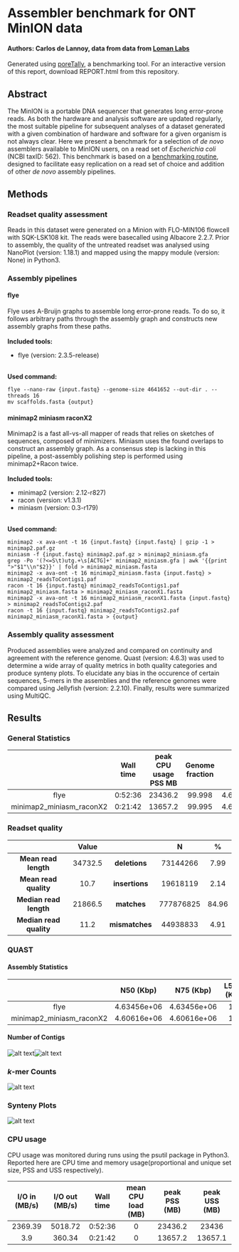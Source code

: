 # Assembler benchmark for ONT MinION data
#### Authors: Carlos de Lannoy, data from data from [Loman Labs](http://lab.loman.net/2017/03/09/ultrareads-for-nanopore/)
Generated using [poreTally](https://github.com/cvdelannoy/poreTally), a benchmarking tool. For an interactive version of this report, download REPORT.html from this repository.

<h2>Abstract</h2>The MinION is a portable DNA sequencer that generates long error-prone reads. As both the hardware and analysis software are updated regularly, the most suitable pipeline for subsequent analyses of a dataset generated with a given combination of hardware and software for a given organism is not always clear. Here we present a benchmark for a selection of <i>de novo</i> assemblers available to MinION users, on a read set of <i>Escherichia coli</i> (NCBI taxID: 562). This benchmark is based on a <a href=\>benchmarking routine</a>, designed to facilitate easy replication on a read set of choice and addition of other <i>de novo</i> assembly pipelines.<h2>Methods</h2><h3>Readset quality assessment</h3>Reads in this dataset were generated on a Minion with FLO-MIN106 flowcell with SQK-LSK108 kit. The reads were basecalled using Albacore 2.2.7. Prior to assembly, the quality of the untreated readset was analysed using NanoPlot (version: 1.18.1) and mapped using the mappy module (version: None) in Python3.<h3>Assembly pipelines</h3><h4>flye</h4>Flye uses A-Bruijn graphs to assemble long error-prone reads. To do so, it follows arbitrary paths through the assembly graph and constructs new assembly graphs from these paths.<br>&zwnj;<br>&zwnj;<b>Included tools:</b><ul><li>flye (version: 2.3.5-release) </li></ul><br>&zwnj;<b>Used command:</b><pre><code>flye --nano-raw {input.fastq} --genome-size 4641652 --out-dir . --threads 16
mv scaffolds.fasta {output}
</code></pre><h4>minimap2 miniasm raconX2</h4>Minimap2 is a fast all-vs-all mapper of reads that relies on sketches of sequences, composed  of minimizers. Miniasm uses the found overlaps to construct an assembly graph. As a consensus step is lacking in this pipeline, a post-assembly polishing step is performed using minimap2+Racon twice.<br>&zwnj;<br>&zwnj;<b>Included tools:</b><ul><li>minimap2 (version: 2.12-r827) </li><li>racon (version: v1.3.1) </li><li>miniasm (version: 0.3-r179) </li></ul><br>&zwnj;<b>Used command:</b><pre><code>minimap2 -x ava-ont -t 16 {input.fastq} {input.fastq} | gzip -1 > minimap2.paf.gz
miniasm -f {input.fastq} minimap2.paf.gz > minimap2_miniasm.gfa
grep -Po '(?<=S\t)utg.+\s[ACTG]+' minimap2_miniasm.gfa | awk '{{print ">"$1"\\n"$2}}' | fold > minimap2_miniasm.fasta
minimap2 -x ava-ont -t 16 minimap2_miniasm.fasta {input.fastq} > minimap2_readsToContigs1.paf
racon -t 16 {input.fastq} minimap2_readsToContigs1.paf minimap2_miniasm.fasta > minimap2_miniasm_raconX1.fasta
minimap2 -x ava-ont -t 16 minimap2_miniasm_raconX1.fasta {input.fastq} > minimap2_readsToContigs2.paf
racon -t 16 {input.fastq} minimap2_readsToContigs2.paf minimap2_miniasm_raconX1.fasta > {output}
</code></pre><h3>Assembly quality assessment</h3>Produced assemblies were analyzed and compared on continuity and agreement with the reference genome. Quast (version: 4.6.3) was used to determine a wide array of quality metrics in both quality categories and produce synteny plots. To elucidate any bias in the occurence of certain sequences, 5-mers in the assemblies and the reference genomes were compared using Jellyfish (version: 2.2.10). Finally, results were summarized using MultiQC.<h2>Results</h2><h3>General Statistics</h3><table>
<thead>
<tr><th style="text-align: center;">                        </th><th style="text-align: center;"> Wall time </th><th style="text-align: center;"> peak CPU usage PSS MB </th><th style="text-align: center;"> Genome fraction </th><th style="text-align: center;">    N50    </th><th style="text-align: center;"> Total length </th><th style="text-align: center;"> indels per 100 kbp </th><th style="text-align: center;"> mismatches per 100 kbp </th></tr>
</thead>
<tbody>
<tr><td style="text-align: center;">          flye          </td><td style="text-align: center;">  0:52:36  </td><td style="text-align: center;">        23436.2        </td><td style="text-align: center;">     99.998      </td><td style="text-align: center;">4.63456e+06</td><td style="text-align: center;"> 4.63456e+06  </td><td style="text-align: center;">       370.42       </td><td style="text-align: center;">         241.92         </td></tr>
<tr><td style="text-align: center;">minimap2_miniasm_raconX2</td><td style="text-align: center;">  0:21:42  </td><td style="text-align: center;">        13657.2        </td><td style="text-align: center;">     99.995      </td><td style="text-align: center;">4.60616e+06</td><td style="text-align: center;"> 4.60616e+06  </td><td style="text-align: center;">       592.75       </td><td style="text-align: center;">         148.64         </td></tr>
</tbody>
</table><h3>Readset quality</h3>
<table>
<thead>
<tr><th style="text-align: center;">                          </th><th style="text-align: center;"> Value </th><th style="text-align: center;">                 </th><th style="text-align: center;">    N    </th><th style="text-align: center;">  %  </th></tr>
</thead>
<tbody>
<tr><td style="text-align: center;"> <b>Mean read length</b>  </td><td style="text-align: center;">34732.5</td><td style="text-align: center;"><b>deletions</b> </td><td style="text-align: center;">73144266 </td><td style="text-align: center;">7.99 </td></tr>
<tr><td style="text-align: center;"> <b>Mean read quality</b> </td><td style="text-align: center;"> 10.7  </td><td style="text-align: center;"><b>insertions</b></td><td style="text-align: center;">19618119 </td><td style="text-align: center;">2.14 </td></tr>
<tr><td style="text-align: center;"><b>Median read length</b> </td><td style="text-align: center;">21866.5</td><td style="text-align: center;"> <b>matches</b>  </td><td style="text-align: center;">777876825</td><td style="text-align: center;">84.96</td></tr>
<tr><td style="text-align: center;"><b>Median read quality</b></td><td style="text-align: center;"> 11.2  </td><td style="text-align: center;"><b>mismatches</b></td><td style="text-align: center;">44938833 </td><td style="text-align: center;">4.91 </td></tr>
</tbody>
</table><h3>QUAST</h3><h4>Assembly Statistics</h4><table>
<thead>
<tr><th style="text-align: center;">                        </th><th style="text-align: center;"> N50 (Kbp) </th><th style="text-align: center;"> N75 (Kbp) </th><th style="text-align: center;"> L50 (K) </th><th style="text-align: center;"> L75 (K) </th><th style="text-align: center;"> Largest contig (Kbp) </th><th style="text-align: center;"> Length (Mbp) </th><th style="text-align: center;"> Misas- semblies </th><th style="text-align: center;"> Mismatches /100Kbp </th><th style="text-align: center;"> Indels /100Kbp </th><th style="text-align: center;"> Genes </th><th style="text-align: center;"> Genes (partial) </th><th style="text-align: center;"> Genome Fraction </th></tr>
</thead>
<tbody>
<tr><td style="text-align: center;">          flye          </td><td style="text-align: center;">4.63456e+06</td><td style="text-align: center;">4.63456e+06</td><td style="text-align: center;">    1    </td><td style="text-align: center;">    1    </td><td style="text-align: center;">     4.63456e+06      </td><td style="text-align: center;"> 4.63456e+06  </td><td style="text-align: center;">        2        </td><td style="text-align: center;">       241.92       </td><td style="text-align: center;">     370.42     </td><td style="text-align: center;"> 4312  </td><td style="text-align: center;">        1        </td><td style="text-align: center;">     99.998      </td></tr>
<tr><td style="text-align: center;">minimap2_miniasm_raconX2</td><td style="text-align: center;">4.60616e+06</td><td style="text-align: center;">4.60616e+06</td><td style="text-align: center;">    1    </td><td style="text-align: center;">    1    </td><td style="text-align: center;">     4.60616e+06      </td><td style="text-align: center;"> 4.60616e+06  </td><td style="text-align: center;">        2        </td><td style="text-align: center;">       148.64       </td><td style="text-align: center;">     592.75     </td><td style="text-align: center;"> 4312  </td><td style="text-align: center;">        2        </td><td style="text-align: center;">     99.995      </td></tr>
</tbody>
</table><h4>Number of Contigs</h4>

![alt text](multiqc_report/multiqc_plots/png/mqc_quast_num_contigs_1.png "contig numbers")![alt text](multiqc_report/multiqc_plots/png/mqc_quast_num_contigs_1_pc.png "contig percentages")<h3> <i>k</i>-mer Counts</h3>

![alt text](multiqc_report/multiqc_plots/png/mqc_jellyfish_kmer_scatterplot.png "kmer plots")<h3> Synteny Plots</h3>

![alt text](multiqc_report/multiqc_plots/png/mqc_mummerplot.png "synteny plots")<h3>CPU usage</h3>

CPU usage was monitored during runs using the psutil package in Python3. Reported here are CPU time and memory usage(proportional and unique set size, PSS and USS respectively).<table>
<thead>
<tr><th style="text-align: center;"> I/O in (MB/s) </th><th style="text-align: center;"> I/O out (MB/s) </th><th style="text-align: center;"> Wall time </th><th style="text-align: center;"> mean CPU load (MB) </th><th style="text-align: center;"> peak PSS (MB) </th><th style="text-align: center;"> peak USS (MB) </th></tr>
</thead>
<tbody>
<tr><td style="text-align: center;">    2369.39    </td><td style="text-align: center;">    5018.72     </td><td style="text-align: center;">  0:52:36  </td><td style="text-align: center;">         0          </td><td style="text-align: center;">    23436.2    </td><td style="text-align: center;">     23436     </td></tr>
<tr><td style="text-align: center;">      3.9      </td><td style="text-align: center;">     360.34     </td><td style="text-align: center;">  0:21:42  </td><td style="text-align: center;">         0          </td><td style="text-align: center;">    13657.2    </td><td style="text-align: center;">    13657.1    </td></tr>
</tbody>
</table>